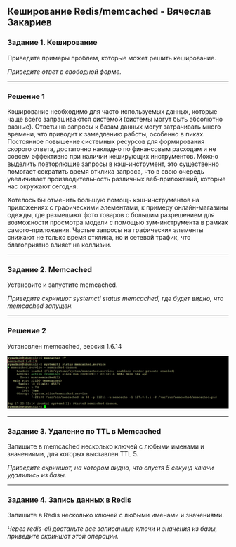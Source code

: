 ## Кеширование Redis/memcached - Вячеслав Закариев

### Задание 1. Кеширование 

Приведите примеры проблем, которые может решить кеширование. 

*Приведите ответ в свободной форме.*

---

### Решение 1

Кэширование необходимо для часто используемых данных, которые чаще всего запрашиваются системой (системы могут быть абсолютно разные).
Ответы на запросы к базам данных могут затрачивать много времени, что приводит к замедлению работы, особенно в пиках. Постоянное повышение системных ресурсов для формирования скорого ответа, достаточно накладно по финансовым расходам и не совсем эффективно при наличии кеширующих инструментов. Можно выделить повторяющие запросы в кэш-инструмент, это существенно помогает сократить время отклика запроса, что в свою очередь увеличивает производительность различных веб-приложений, которые нас окружают сегодня. 

Хотелось бы отменить большую помощь кэш-инструментов на приложениях c графическими элементами, к примеру онлайн-магазины одежды, где размещают фото товаров с большим разрешением для возможности просмотра модели с помощью зум-инструмента в рамках самого-приложения. Частые запросы на графических элементы снижают не только время отклика, но и сетевой трафик, что благоприятно влияет на коллизии.

---

### Задание 2. Memcached

Установите и запустите memcached.

*Приведите скриншот systemctl status memcached, где будет видно, что memcached запущен.*

---

### Решение 2

Установлен memcached, версия 1.6.14

![memcached](https://github.com/SlavaZakariev/netology/blob/e6247e5fc68bfbc213fbb88d86422a0665668524/ds-ts/redis/resources/cash_1.1.jpg)

---

### Задание 3. Удаление по TTL в Memcached

Запишите в memcached несколько ключей с любыми именами и значениями, для которых выставлен TTL 5. 

*Приведите скриншот, на котором видно, что спустя 5 секунд ключи удалились из базы.*

---

### Задание 4. Запись данных в Redis

Запишите в Redis несколько ключей с любыми именами и значениями. 

*Через redis-cli достаньте все записанные ключи и значения из базы, приведите скриншот этой операции.*

